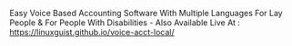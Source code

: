 Easy Voice Based Accounting Software With Multiple Languages For Lay People & For People With Disabilities - Also Available Live At : https://linuxguist.github.io/voice-acct-local/


